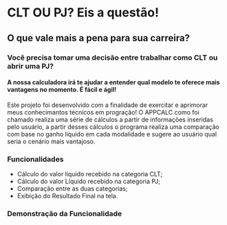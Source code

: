 # CLT OU PJ? Eis a questão!
## O que vale mais a pena para sua carreira?

### Você precisa tomar uma decisão entre trabalhar como CLT ou abrir uma PJ?
#### A nossa calculadora irá te ajudar a entender qual modelo te oferece mais vantagens no momento. É fácil e ágil!

Este projeto foi desenvolvido com a finalidade de exercitar e aprimorar meus conhecimantos técnicos em progração! 
O APPCALC como foi chamado realiza uma série de cálculos a partir de informações inseridas pelo usuário, a partir desses cálculos o programa realiza uma comparação com base no ganho líquido em cada modalidade e sugere ao usuário qual seria o cenário mais vantajoso. 

### Funcionalidades
- Cálculo do valor líquido recebido na categoria CLT;  
- Cálculo do valor Líquido recebido na categoria PJ; 
- Comparação entre as duas categorias; 
- Exibição do Resultado Final na tela. 

### Demonstração da Funcionalidade

